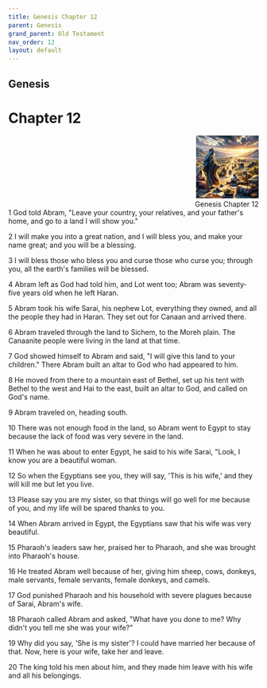 ```yaml
---
title: Genesis Chapter 12
parent: Genesis
grand_parent: Old Testament
nav_order: 12
layout: default
---
```


## Genesis

# Chapter 12

<div style="clear: both; text-align: right;">
    <img src="/assets/Image/Genesis/500/12.jpg" alt="Genesis Chapter 12" class="chapter-image" style="max-width: 25%; height: auto;"/>
    <figcaption style="font-size: 14px;">Genesis Chapter 12</figcaption>
</div>
1 God told Abram, "Leave your country, your relatives, and your father's home, and go to a land I will show you."

2 I will make you into a great nation, and I will bless you, and make your name great; and you will be a blessing.

3 I will bless those who bless you and curse those who curse you; through you, all the earth's families will be blessed.

4 Abram left as God had told him, and Lot went too; Abram was seventy-five years old when he left Haran.

5 Abram took his wife Sarai, his nephew Lot, everything they owned, and all the people they had in Haran. They set out for Canaan and arrived there.

6 Abram traveled through the land to Sichem, to the Moreh plain. The Canaanite people were living in the land at that time.

7 God showed himself to Abram and said, "I will give this land to your children." There Abram built an altar to God who had appeared to him.

8 He moved from there to a mountain east of Bethel, set up his tent with Bethel to the west and Hai to the east, built an altar to God, and called on God's name.

9 Abram traveled on, heading south.

10 There was not enough food in the land, so Abram went to Egypt to stay because the lack of food was very severe in the land.

11 When he was about to enter Egypt, he said to his wife Sarai, "Look, I know you are a beautiful woman.

12 So when the Egyptians see you, they will say, 'This is his wife,' and they will kill me but let you live.

13 Please say you are my sister, so that things will go well for me because of you, and my life will be spared thanks to you.

14 When Abram arrived in Egypt, the Egyptians saw that his wife was very beautiful.

15 Pharaoh's leaders saw her, praised her to Pharaoh, and she was brought into Pharaoh's house.

16 He treated Abram well because of her, giving him sheep, cows, donkeys, male servants, female servants, female donkeys, and camels.

17 God punished Pharaoh and his household with severe plagues because of Sarai, Abram's wife.

18 Pharaoh called Abram and asked, "What have you done to me? Why didn't you tell me she was your wife?"

19 Why did you say, 'She is my sister'? I could have married her because of that. Now, here is your wife, take her and leave.

20 The king told his men about him, and they made him leave with his wife and all his belongings.


